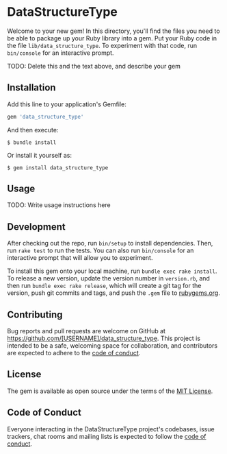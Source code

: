 # DataStructureType

Welcome to your new gem! In this directory, you'll find the files you need to be able to package up your Ruby library into a gem. Put your Ruby code in the file `lib/data_structure_type`. To experiment with that code, run `bin/console` for an interactive prompt.

TODO: Delete this and the text above, and describe your gem

## Installation

Add this line to your application's Gemfile:

```ruby
gem 'data_structure_type'
```

And then execute:

    $ bundle install

Or install it yourself as:

    $ gem install data_structure_type

## Usage

TODO: Write usage instructions here

## Development

After checking out the repo, run `bin/setup` to install dependencies. Then, run `rake test` to run the tests. You can also run `bin/console` for an interactive prompt that will allow you to experiment.

To install this gem onto your local machine, run `bundle exec rake install`. To release a new version, update the version number in `version.rb`, and then run `bundle exec rake release`, which will create a git tag for the version, push git commits and tags, and push the `.gem` file to [rubygems.org](https://rubygems.org).

## Contributing

Bug reports and pull requests are welcome on GitHub at https://github.com/[USERNAME]/data_structure_type. This project is intended to be a safe, welcoming space for collaboration, and contributors are expected to adhere to the [code of conduct](https://github.com/[USERNAME]/data_structure_type/blob/master/CODE_OF_CONDUCT.md).


## License

The gem is available as open source under the terms of the [MIT License](https://opensource.org/licenses/MIT).

## Code of Conduct

Everyone interacting in the DataStructureType project's codebases, issue trackers, chat rooms and mailing lists is expected to follow the [code of conduct](https://github.com/[USERNAME]/data_structure_type/blob/master/CODE_OF_CONDUCT.md).
